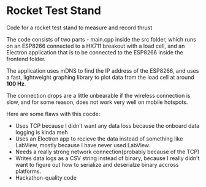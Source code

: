 # Rocket Test Stand
Code for a rocket test stand to measure and record thrust

The code consists of two parts - main.cpp inside the src folder, which runs on an ESP8266 connected to a HX711 breakout with a load cell, and an Electron application that is to be connected to the ESP8266 inside the frontend folder.

The application uses mDNS to find the IP address of the ESP8266, and uses a fast, lightweight graphing library to plot data from the load cell at around **100 Hz**.

The connection drops are a little unbearable if the wireless connection is slow, and for some reason, does not work very well on mobile hotspots.

Here are some flaws with this cocde:
 - Uses TCP because I didn't want any data loss because the onboard data logging is kinda meh
 - Uses an Electron app to recieve the data instead of something like LabView, mostly because I have never used LabView.
 - Needs a really strong network connection(probably because of the TCP)
 - Writes data logs as a CSV string instead of binary, because I really didn't want to figure out how to serialize and deserialze binary accross platforms.
 - Hackathon-quality code
